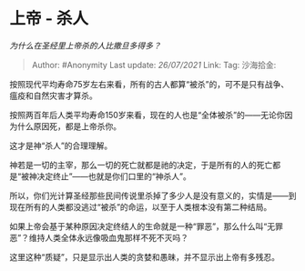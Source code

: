 # 上帝 - 杀人
*为什么在圣经里上帝杀的人比撒旦多得多？*

> Author: #Anonymity
> Last update: *26/07/2021*
> Link:
> Tag:
> 沙海拾金:

按照现代平均寿命75岁左右来看，所有的古人都算“被杀”的，可不是只有战争、瘟疫和自然灾害才算杀。

按照两百年后人类平均寿命150岁来看，现在的人也是“全体被杀”的——无论你因为什么原因死，都是上帝杀你。

这才是神“杀人”的合理理解。

神若是一切的主宰，那么一切的死亡就都是祂的决定，于是所有的人的死亡都是“被神决定终止”——也就是你们口里的“神杀人”。

所以，你们光计算圣经那些民间传说里杀掉了多少人是没有意义的，实情是——到现在所有的人类都没逃过“被杀”的命运，以至于人类根本没有第二种结局。

如果上帝会基于某种原因决定终结人的生命就是一种“罪恶”，那么什么叫“无罪恶”？维持人类全体永远像吸血鬼那样不死不灭吗？

这里这种“质疑”，只是显示出人类的贪婪和愚昧，并不显示出上帝有多残忍。
